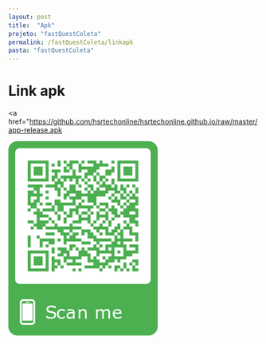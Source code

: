 ```yaml
---
layout: post
title:  "Apk"
projeto: "fastQuestColeta"
permalink: /fastQuestColeta/linkapk
pasta: "fastQuestColeta"
---	
```


# Link apk
<a href="https://github.com/hsrtechonline/hsrtechonline.github.io/raw/master/app-release.apk</a>

![QR Code do apk](https://raw.githubusercontent.com/hsrtechonline/hsrtechonline.github.io/master/frame.png)

